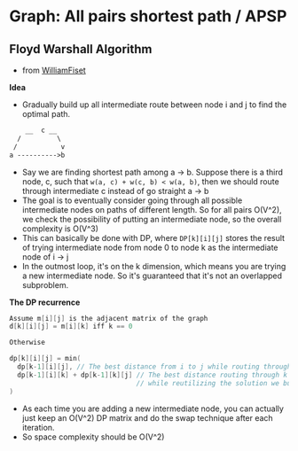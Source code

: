 # Graph: All pairs shortest path / APSP

## Floyd Warshall Algorithm

- from [WilliamFiset](https://youtu.be/4NQ3HnhyNfQ)


**Idea**

- Gradually build up all intermediate route between node i and j to find the optimal path.

```txt
    __  c __
  /         \
 /           v
a ---------->b

```

- Say we are finding shortest path among a -> b. Suppose there is a third node, c, such that `w(a, c) + w(c, b) < w(a, b)`, then we should route through intermediate c instead of go straight a -> b
- The goal is to eventually consider going through all possible intermediate nodes on paths of different length. So for all pairs O(V^2), we check the possibility of putting an intermediate node, so the overall complexity is O(V^3)
- This can basically be done with DP, where `DP[k][i][j]` stores the result of trying intermediate node from node 0 to node k as the intermediate node of i -> j
- In the outmost loop, it's on the k dimension, which means you are trying a new intermediate node. So it's guaranteed that it's not an overlapped subproblem.

**The DP recurrence**


```cpp
Assume m[i][j] is the adjacent matrix of the graph
d[k][i][j] = m[i][k] iff k == 0

Otherwise

dp[k][i][j] = min(
  dp[k-1][i][j], // The best distance from i to j while routing through [0, k-1]
  dp[k-1][i][k] + dp[k-1][k][j] // The best distance routing through k
                                // while reutilizing the solution we built up before
)
```

- As each time you are adding a new intermediate node, you can actually just keep an O(V^2) DP matrix and do the swap technique after each iteration.
- So space complexity should be O(V^2)